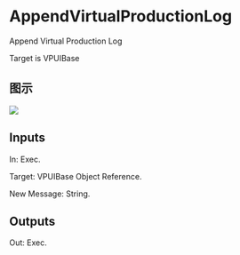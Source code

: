 # AppendVirtualProductionLog

Append Virtual Production Log

Target is VPUIBase

## 图示

![]($-20221218-21303705.png)

## Inputs

In: Exec.

Target: VPUIBase Object Reference.

New Message: String.  

## Outputs

Out: Exec.

